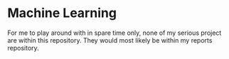 # Machine Learning
For me to play around with in spare time only, none of my serious project are within this repository. They would most likely be within my reports repository.
